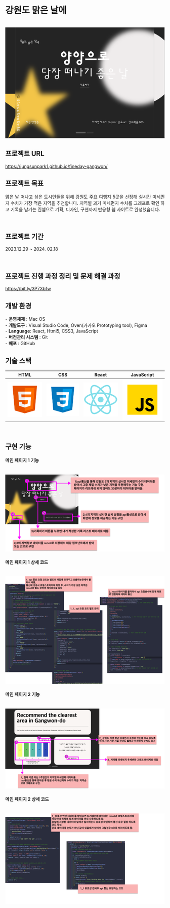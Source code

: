# 강원도 맑은 날에

<p align="center">
  <br>
  <img src="./introduce/fineday-gangwon-main.png">
  <br>
</p>

## 프로젝트 URL

https://jungsunpark1.github.io/fineday-gangwon/

## 프로젝트 목표

<p align="justify">
맑은 날 떠나고 싶은 도시인들을 위해 강원도 주요 여행지 5곳을 선정해 실시간 미세먼지 수치가 가장 적은 지역을 추천합니다. 지역별 과거 미세먼지 수치를 그래프로 확인 하고 기록을 남기는 컨셉으로 기획, 디자인, 구현까지 반응형 웹 사이트로 완성했습니다.</p>

<br>

## 프로젝트 기간

<p align="justify">
2023.12.29 ~ 2024. 02.18
</p>

<br>

## 프로젝트 진행 과정 정리 및 문제 해결 과정

https://bit.ly/3P7Xbfw

## 개발 환경

<p align="justify">
  - <b>운영체제</b>	: Mac OS
  <br>
- <b>개발도구</b>	: Visual Studio Code, Oven(카카오 Prototyping tool), Figma
  <br>
- <b>Language</b>: React, Html5, CSS3, JavaScript
  <br>
- <b>버전관리 시스템</b>	: Git
  <br>
- <b>배포</b>	: GitHub
  <br>
</p>

## 기술 스택

|  HTML   |  CSS   |  React   | JavaScript |
| :-----: | :----: | :------: | :--------: |
| ![html] | ![css] | ![react] |   ![js]    |

<br>

## 구현 기능

#### 메인 페이지 1 기능

 <br>
  <img src="./introduce/slides/slide1.png">
  <br>

#### 메인 페이지 1 상세 코드

   <br>
  <img src="./introduce/slides/slide2.png">
  <br>

#### 메인 페이지 2 기능

   <br>
  <img src="./introduce/slides/slide3.png">
  <br>

#### 메인 페이지 2 상세 코드

   <br>
  <img src="./introduce/slides/slide4.png">
  <br>

<!--  -->

[js]: ./introduce/icons/javascript.svg
[html]: ./introduce/icons/html.svg
[css]: ./introduce/icons/css.svg
[react]: ./introduce/icons/react.svg
